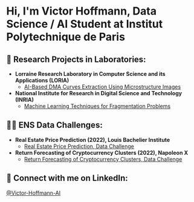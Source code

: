 <h1>Hi, I'm Victor Hoffmann, Data Science / AI Student at Institut Polytechnique de Paris</h1>

<h2>🔭 Research Projects in Laboratories:</h2>

- <b>Lorraine Research Laboratory in Computer Science and its Applications (LORIA) </b>
  - [AI-Based DMA Curves Extraction Using Microstructure Images](https://github.com/VictorHoffmann1/DUNNE-Research-Project-LORIA)
- <b>National Institute for Research in Digital Science and Technology (INRIA)</b>
  - [Machine Learning Techniques for Fragmentation Problems](https://github.com/VictorHoffmann1/Research-Project-INRIA-IECL)

<h2>👨‍💻 ENS Data Challenges:</h2>

- <b>Real Estate Price Prediction (2022), Louis Bachelier Institute </b>
  - [Real Estate Price Prediction, Data Challenge](https://github.com/VictorHoffmann1/ENS-Challenge-Data-Real-Estate)
- <b>Return Forecasting of Cryptocurrency Clusters (2022), Napoleon X </b>
  - [Return Forecasting of Cryptocurrency Clusters, Data Challenge](https://github.com/VictorHoffmann1/ENS-Challenge-Data-Cryptocurrency-Clusters)
  
<h2> 🤳 Connect with me on LinkedIn:</h2>

[@Victor-Hoffmann-AI](https://www.linkedin.com/in/victor-hoffmann-ai/)

